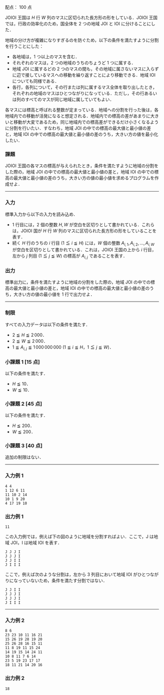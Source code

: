 配点： $100$ 点

JOIOI 王国は $H$ 行 $W$ 列のマスに区切られた長方形の形をしている．JOIOI 王国では，行政の効率化のため，国全体を $2$ つの地域 JOI と IOI に分けることにした．

地域の分け方が複雑になりすぎるのを防ぐため，以下の条件を満たすように分割を行うことにした：

- 各地域は，$1$ つ以上のマスを含む．
- それぞれのマスは，$2$ つの地域のうちのちょうど $1$ つに属する．
- 地域 JOI に属するどの $2$ つのマスの間も，その地域に属さないマスに入らずに辺で接しているマスへの移動を繰り返すことにより移動できる．地域 IOI についても同様である．
- 各行，各列について，その行または列に属するマス全体を取り出したとき，それぞれの地域のマスはひとつながりになっている．ただし，その行あるいは列のすべてのマスが同じ地域に属していてもよい．

各マスには標高と呼ばれる整数が定まっている．地域への分割を行った後は，各地域内での移動が活発になると想定される．地域内での標高の差があまりに大きいと移動が大変であるため，同じ地域内での標高差ができるだけ小さくなるように分割を行いたい．すなわち，地域 JOI の中での標高の最大値と最小値の差と，地域 IOI の中での標高の最大値と最小値の差のうち，大きい方の値を最小化したい．

### 課題

JOIOI 王国の各マスの標高が与えられたとき，条件を満たすように地域の分割をした際の，地域 JOI の中での標高の最大値と最小値の差と，地域 IOI の中での標高の最大値と最小値の差のうち，大きい方の値の最小値を求めるプログラムを作成せよ．

---

### 入力

標準入力から以下の入力を読み込め．

- $1$ 行目には，$2$ 個の整数 $H, W$ が空白を区切りとして書かれている．これらは，JOIOI 国が $H$ 行 $W$ 列のマスに区切られた長方形の形をしていることを表す．
- 続く $H$ 行のうちの $i$ 行目 ($1 \leqq i \leqq H$) には，$W$ 個の整数 $A_{i, 1}, A_{i, 2}, \ldots, A_{i, W}$ が空白を区切りとして書かれている．これは，JOIOI 王国の上から $i$ 行目，左から $j$ 列目 ($1 \leqq j \leqq W$) の標高が $A_{i, j}$ であることを表す．

### 出力

標準出力に，条件を満たすように地域の分割をした際の，地域 JOI の中での標高の最大値と最小値の差と，地域 IOI の中での標高の最大値と最小値の差のうち，大きい方の値の最小値を $1$ 行で出力せよ．

---

### 制限

すべての入力データは以下の条件を満たす．

- $2 \leqq H \leqq 2\,000$．
- $2 \leqq W \leqq 2\,000$．
- $1 \leqq A_{i, j} \leqq 1\,000\,000\,000$ ($1 \leqq i \leqq H$，$1 \leqq j \leqq W$)．

### 小課題 1 [15 点]

以下の条件を満たす．

- $H \leqq 10$．
- $W \leqq 10$．

### 小課題 2 [45 点]

以下の条件を満たす．

- $H \leqq 200$．
- $W \leqq 200$．

### 小課題 3 [40 点]

追加の制限はない．

---

### 入力例 1

```
4 4
1 12 6 11
11 10 2 14
10 1 9 20
4 17 19 10
```

### 出力例 1

```
11
```

この入力例では，例えば下の図のように地域を分割すればよい．ここで，J は地域 JOI，I は地域 IOI を表す．

```
J J J I
J J J I
J J I I
J I I I
```

ここで，例えば次のような分割は，左から $3$ 列目において地域 IOI がひとつながりになっていないため，条件を満たす分割ではない．

```
J J I I
J J J I
J J J I
J I I I
```

---

### 入力例 2

```
8 6
23 23 10 11 16 21
15 26 19 28 19 20
25 26 28 16 15 11
11 8 19 11 15 24
14 19 15 14 24 11
10 8 11 7 6 14
23 5 19 23 17 17
18 11 21 14 20 16
```

### 出力例 2

```
18
```
